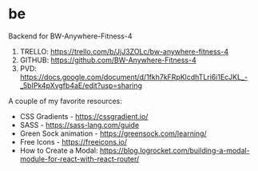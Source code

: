 # be
Backend for BW-Anywhere-Fitness-4

1. TRELLO: https://trello.com/b/JjJ3ZOLc/bw-anywhere-fitness-4
2. GITHUB: https://github.com/BW-Anywhere-Fitness-4
3. PVD: https://docs.google.com/document/d/1fkh7kFRpKlcdhTLri6i1EcJKL_-_5bIPk4pXvgfb4aE/edit?usp=sharing 

A couple of my favorite resources:

- CSS Gradients - https://cssgradient.io/
- SASS - https://sass-lang.com/guide
- Green Sock animation - https://greensock.com/learning/
- Free Icons - https://freeicons.io/
- How to Create a Modal: https://blog.logrocket.com/building-a-modal-module-for-react-with-react-router/
